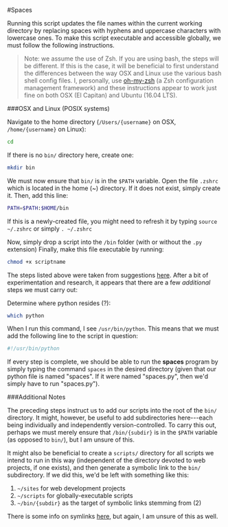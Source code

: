 #Spaces

Running this script updates the file names within the current working directory by replacing spaces with hyphens and uppercase characters with lowercase ones. To make this script executable and accessible globally, we must follow the following instructions.

> Note: we assume the use of Zsh. If you are using bash, the steps will be different. If this is the case, it will be beneficial to first understand the differences between the way OSX and Linux use the various bash shell config files.  I, personally, use [oh-my-zsh](https://github.com/robbyrussell/oh-my-zsh) (a Zsh configuration management framework) and these instructions appear to work just fine on both OSX (El Capitan) and Ubuntu (16.04 LTS).

###OSX and Linux (POSIX systems)

Navigate to the home directory (`/Users/{username}` on OSX, `/home/{username}` on Linux):

```bash
cd
```

If there is no `bin/` directory here, create one:

```bash
mkdir bin
```

We must now ensure that `bin/` is in the `$PATH` variable. Open the file `.zshrc` which is located in the home (~) directory. If it does not exist, simply create it. Then, add this line:

```bash
PATH=$PATH:$HOME/bin
```

If this is a newly-created file, you might need to refresh it by typing `source ~/.zshrc` or simply `. ~/.zshrc`

Now, simply drop a script into the `/bin` folder (with or without the `.py` extension) Finally, make this file executable by running:

```bash
chmod +x scriptname
```

The steps listed above were taken from suggestions [here](https://shapeshed.com/using-custom-shell-scripts-on-osx-or-linux/). After a bit of experimentation and research, it appears that there are a few *additional* steps we must carry out:

Determine where python resides (?):

```bash
which python
```

When I run this command, I see `/usr/bin/python`. This means that we must add the following line to the script in question:

```bash
#!/usr/bin/python
```

If every step is complete, we should be able to run the **spaces** program by simply typing the command `spaces` in the desired directory (given that our python file is named "spaces". If it were named "spaces.py", then we'd simply have to run "spaces.py").

###Additional Notes

The preceding steps instruct us to add our scripts into the root of the `bin/` directory. It might, however, be useful to add subdirectories here---each being individually and independently version-controlled. To carry this out, perhaps we must merely ensure that `/bin/{subdir}` is in the `$PATH` variable (as opposed to `bin/`), but I am unsure of this.

It might also be beneficial to create a `scripts/` directory for all scripts we intend to run in this way (independent of the directory devoted to web projects, if one exists), and then generate a symbolic link to the `bin/` subdirectory. If we did this, we'd be left with something like this:

1. `~/sites` for web development projects
2. `~/scripts` for globally-executable scripts
3. `~/bin/{subdir}` as the target of symbolic links stemming from (2)

There is some info on symlinks [here](http://apple.stackexchange.com/questions/115646/how-can-i-create-a-symbolic-link-in-terminal), but again, I am unsure of this as well.
